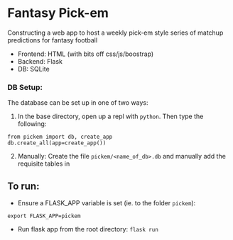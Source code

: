 # Fantasy Pick-em

Constructing a web app to host a weekly pick-em style series of matchup predictions for fantasy football


- Frontend: HTML (with bits off css/js/boostrap)
- Backend: Flask
- DB: SQLite


### DB Setup:

The database can be set up in one of two ways:

1. In the base directory, open up a repl with `python`. Then type the following:

```
from pickem import db, create_app
db.create_all(app=create_app())
```

2. Manually: Create the file `pickem/<name_of_db>.db` and manually add the requisite tables in



## To run:

- Ensure a FLASK_APP variable is set (ie. to the folder `pickem`):
```
export FLASK_APP=pickem
```
- Run flask app from the root directory: `flask run`
